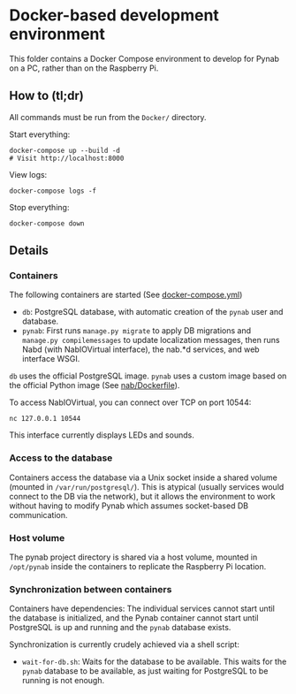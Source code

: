 # Docker-based development environment

This folder contains a Docker Compose environment to develop for Pynab on a PC,
rather than on the Raspberry Pi.

## How to (tl;dr)

All commands must be run from the `Docker/` directory.

Start everything:

```
docker-compose up --build -d
# Visit http://localhost:8000
```

View logs:

```
docker-compose logs -f
```

Stop everything:

```
docker-compose down
```

## Details

### Containers

The following containers are started (See [docker-compose.yml](docker-compose.yml))
- `db`: PostgreSQL database, with automatic creation of the `pynab` user and
  database.
- `pynab`: First runs `manage.py migrate` to apply DB migrations
  and `manage.py compilemessages` to update localization messages,
  then runs Nabd (with NabIOVirtual interface), the nab.*d services,
  and web interface WSGI.

`db` uses the official PostgreSQL image. `pynab` uses a custom image
based on the official Python image (See [nab/Dockerfile](nab/Dockerfile)).

To access NabIOVirtual, you can connect over TCP on port 10544:
```
nc 127.0.0.1 10544
```

This interface currently displays LEDs and sounds.

### Access to the database

Containers access the database via a Unix socket inside a shared volume
(mounted in `/var/run/postgresql/`). This is atypical (usually services would
connect to the DB via the network), but it allows the environment to work
without having to modify Pynab which assumes socket-based DB communication.

### Host volume

The pynab project directory is shared via a host volume, mounted in
`/opt/pynab` inside the containers to replicate the Raspberry Pi location.

### Synchronization between containers

Containers have dependencies: The individual services cannot start until the
database is initialized, and the Pynab container cannot start until
PostgreSQL is up and running and the `pynab` database exists.

Synchronization is currently crudely achieved via a shell script:
- `wait-for-db.sh`: Waits for the database to be available. This waits for the
  `pynab` database to be available, as just waiting for PostgreSQL to be running
  is not enough.

